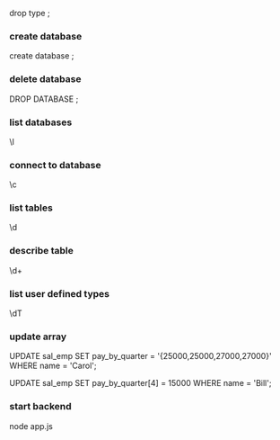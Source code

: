 drop type <type>;

### create database
create database <name>;

### delete database
DROP DATABASE <name>;

### list databases
\l

### connect to database
\c <name>

### list tables
\d

### describe table
\d+ <name>

### list user defined types
\dT

### update array
UPDATE sal_emp SET pay_by_quarter = '{25000,25000,27000,27000}'
    WHERE name = 'Carol';

UPDATE sal_emp SET pay_by_quarter[4] = 15000
    WHERE name = 'Bill';


### start backend
node app.js